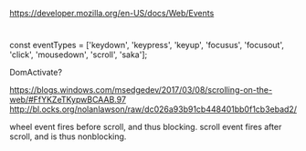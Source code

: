 https://developer.mozilla.org/en-US/docs/Web/Events

# 

const eventTypes = ['keydown', 'keypress', 'keyup', 'focusus', 'focusout', 'click', 'mousedown', 'scroll', 'saka'];


DomActivate?


https://blogs.windows.com/msedgedev/2017/03/08/scrolling-on-the-web/#FfYKZeTKypwBCAAB.97
http://bl.ocks.org/nolanlawson/raw/dc026a93b91cb448401bb0f1cb3ebad2/

wheel event fires before scroll, and thus blocking.
scroll event fires after scroll, and is thus nonblocking.